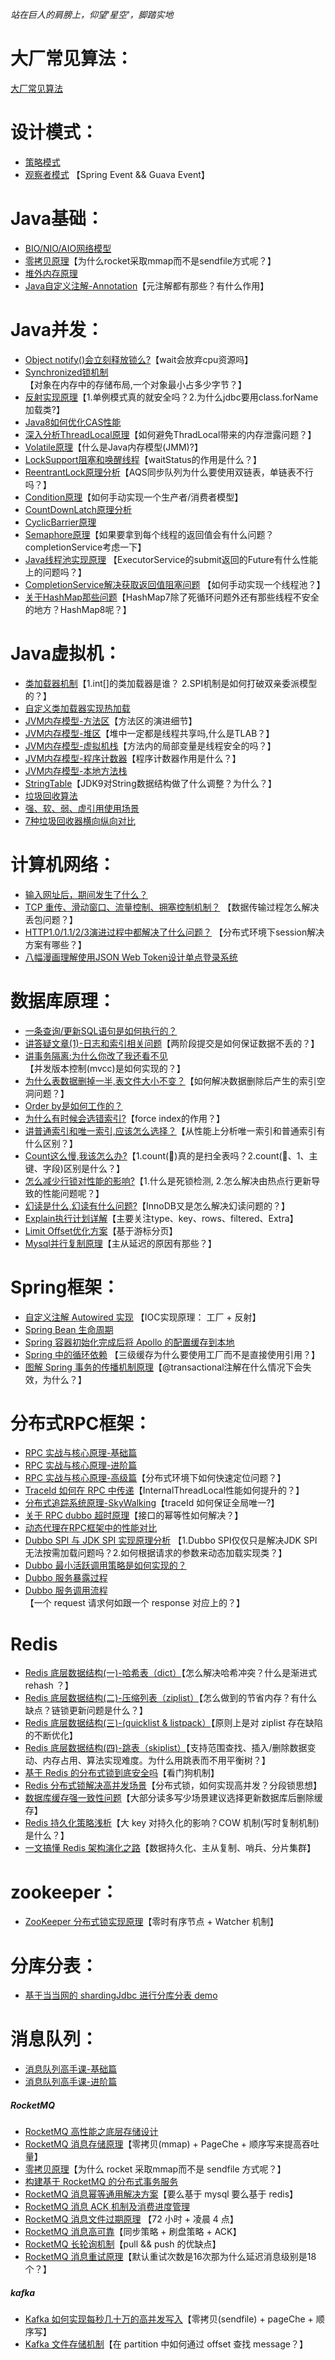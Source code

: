 _站在巨人的肩膀上，仰望'星空'，脚踏实地_

# 大厂常见算法：

[大厂常见算法](大厂常见算法/leetcode算法.md)

# 设计模式：

- [策略模式](设计模式/策略模式.md)
- [观察者模式](设计模式/观察者模式.md) 【Spring Event && Guava Event】

# Java基础：

- [BIO/NIO/AIO网络模型](Java基础/IO网络模型.md)
- [零拷贝原理](消息队列/零拷贝原理.md)【为什么rocket采取mmap而不是sendfile方式呢？】
- [堆外内存原理](Java基础/堆外内存原理.md)
- [Java自定义注解-Annotation](Java基础/Java自定义注解-Annotation.md)【元注解都有那些？有什么作用】

# Java并发：

- [Object notify()会立刻释放锁么?](Java并发/Object%20notify()会立刻释放锁么.md)【wait会放弃cpu资源吗】
- [Synchronized锁机制](Java并发/Synchronized锁机制.md)【对象在内存中的存储布局,一个对象最小占多少字节？】
- [反射实现原理](Java并发/反射获取class对象的方式.md)【1.单例模式真的就安全吗？2.为什么jdbc要用class.forName加载类?】
- [Java8如何优化CAS性能](Java并发/Java8如何优化CAS性能.md)
- [深入分析ThreadLocal原理](Java并发/深入分析ThreadLocal原理.md)【如何避免ThradLocal带来的内存泄露问题？】
- [Volatile原理](Java并发/Volatile原理.md)【什么是Java内存模型(JMM)?】
- [LockSupport阻塞和唤醒线程](Java并发/LockSupport阻塞和唤醒线程.md)【waitStatus的作用是什么？】
- [ReentrantLock原理分析](Java并发/ReentrantLock原理分析.md)【AQS同步队列为什么要使用双链表，单链表不行吗？】
- [Condition原理](Java并发/Condition原理.md)【如何手动实现一个生产者/消费者模型】
- [CountDownLatch原理分析](Java并发/CountDownLatch原理分析.md)
- [CyclicBarrier原理](Java并发/CyclicBarrier原理.md)
- [Semaphore原理](Java并发/Semaphore原理.md)【如果要拿到每个线程的返回值会有什么问题？completionService考虑一下】
- [Java线程池实现原理](Java并发/Java线程池实现原理.md) 【ExecutorService的submit返回的Future有什么性能上的问题吗？】
- [CompletionService解决获取返回值阻塞问题](Java并发/CompletionService解决获取返回值阻塞问题.md)
  【如何手动实现一个线程池？】
- [关于HashMap那些问题](Java并发/关于HashMap那些问题.md)【HashMap7除了死循环问题外还有那些线程不安全的地方？HashMap8呢？】

# Java虚拟机：

- [类加载器机制](Java虚拟机/类加载器.md)【1.int[]的类加载器是谁？ 2.SPI机制是如何打破双亲委派模型的？】
- [自定义类加载器实现热加载](Java虚拟机/自定义类加载器实现热加载.md)
- [JVM内存模型-方法区](Java虚拟机/JVM内存模型-方法区.md)【方法区的演进细节】
- [JVM内存模型-堆区](Java虚拟机/JVM内存模型-堆区.md)【堆中一定都是线程共享吗,什么是TLAB？】
- [JVM内存模型-虚拟机栈](Java虚拟机/JVM内存模型-虚拟机栈.md)【方法内的局部变量是线程安全的吗？】
- [JVM内存模型-程序计数器](Java虚拟机/JVM内存模型-程序计数器.md)【程序计数器作用是什么？】
- [JVM内存模型-本地方法栈](Java虚拟机/JVM内存模型-本地方法栈.md)
- [StringTable](Java虚拟机/StringTable.md)【JDK9对String数据结构做了什么调整？为什么？】
- [垃圾回收算法](Java虚拟机/垃圾回收算法.md)
- [强、软、弱、虚引用使用场景](Java虚拟机/强、软、弱、虚引用使用场景.md)
- [7种垃圾回收器横向纵向对比](Java虚拟机/7种垃圾回收器横向纵向对比.md)

# 计算机网络：

- [输入网址后，期间发生了什么？](计算机网络/输入网址后，期间发生了什么.md)
- [TCP 重传、滑动窗口、流量控制、拥塞控制机制？](计算机网络/TCP%20重传、滑动窗口、流量控制、拥塞控制机制.md)
  【数据传输过程怎么解决丢包问题？】
- [HTTP1.0/1.1/2/3演进过程中都解决了什么问题？](计算机网络/HTTP演进过程中都解决了什么问题.md)
  【分布式环境下session解决方案有哪些？】
- [八幅漫画理解使用JSON Web Token设计单点登录系统](计算机网络/八幅漫画理解使用JSON%20Web%20Token设计单点登录系统.md)

# 数据库原理：

- [一条查询/更新SQL语句是如何执行的？](数据库原理/一条SQL查询或更新语句是如何执行的.md)
- [讲答疑文章(1)-日志和索引相关问题](数据库原理/讲答疑文章(1)-日志和索引相关问题.md)【两阶段提交是如何保证数据不丢的？】
- [讲事务隔离:为什么你改了我还看不见](数据库原理/讲事务隔离:为什么你改了我还看不见.md)【并发版本控制(mvcc)是如何实现的？】
- [为什么表数据删掉一半,表文件大小不变？](数据库原理/为什么表数据删掉一半,表文件大小不变？.md)【如何解决数据删除后产生的索引空洞问题？】
- [Order by是如何工作的？](数据库原理/orderby是怎么工作的.md)
- [为什么有时候会选错索引?](数据库原理/为什么有时候会选错索引.md)【force index的作用？】
- [讲普通索引和唯一索引,应该怎么选择？](数据库原理/讲普通索引和唯一索引,应该怎么选择.md)【从性能上分析唯一索引和普通索引有什么区别？】
- [Count这么慢,我该怎么办?](数据库原理/count这么慢,我该怎么办.md)【1.count(🌟)真的是扫全表吗？2.count(🌟、1、主键、字段)区别是什么？】
- [怎么减少行锁对性能的影响?](数据库原理/怎么减少行锁对性能的影响.md)【1.什么是死锁检测, 2.怎么解决由热点行更新导致的性能问题呢？】
- [幻读是什么,幻读有什么问题?](数据库原理/幻读是什么,幻读有什么问题.md)【InnoDB又是怎么解决幻读问题的？】
- [Explain执行计划详解](数据库原理/Explain执行计划详解.md)【主要关注type、key、rows、filtered、Extra】
- [Limit Offset优化方案](数据库原理/Limit%20Offset优化方案.md)【基于游标分页】
- [Mysql并行复制原理](数据库原理/Mysql并行复制原理.md)【主从延迟的原因有那些？】

# Spring框架：

- [自定义注解 Autowired 实现](Spring框架/自定义注解Autowired实现.md) 【IOC实现原理： 工厂 + 反射】
- [Spring Bean 生命周期](Spring框架/Spring%20Bean生命周期)
- [Spring 容器初始化完成后将 Apollo 的配置缓存到本地](Spring框架/Spring容器初始化完成后将Apollo的配置缓存到本地.md)
- [Spring 中的循环依赖](Spring框架/Spring中的循环依赖.md) 【三级缓存为什么要使用工厂而不是直接使用引用？】
- [图解 Spring 事务的传播机制原理](Spring框架/图解Spring事务的传播机制原理.md)【@transactional注解在什么情况下会失效，为什么？】

# 分布式RPC框架：

- [RPC 实战与核心原理-基础篇](分布式RPC框架/RPC实战与核心原理-基础篇.md)
- [RPC 实战与核心原理-进阶篇](分布式RPC框架/RPC实战与核心原理-进阶篇.md)
- [RPC 实战与核心原理-高级篇](分布式RPC框架/RPC实战与核心原理-高级篇.md)【分布式环境下如何快速定位问题？】
- [TraceId 如何在 RPC 中传递](分布式RPC框架/TraceId如何在RPC中传递.md)【InternalThreadLocal性能如何提升的？】
- [分布式追踪系统原理-SkyWalking](分布式RPC框架/分布式追踪系统原理-SkyWalking.md)【traceId 如何保证全局唯一?】
- [关于 RPC dubbo 超时原理](分布式RPC框架/关于RPC%20dubbo超时原理.md)【接口的幂等性如何解决？】
- [动态代理在RPC框架中的性能对比](分布式RPC框架/动态代理在RPC框架中的性能对比.md)
- [Dubbo SPI 与 JDK SPI 实现原理分析](Dubbo%20SPI与JDK%20SPI%20实现原理分析.md)
  【1.Dubbo SPI仅仅只是解决JDK SPI无法按需加载问题吗？2.如何根据请求的参数来动态加载实现类？】
- [Dubbo 最小活跃调用策略是如何实现的？](分布式RPC框架/Dubbo最小活跃调用策略是如何实现的.md)
- [Dubbo 服务暴露过程](分布式RPC框架/Dubbo服务暴露过程.md)
- [Dubbo 服务调用流程](分布式RPC框架/Dubbo服务调用流程.md)【一个 request 请求何如跟一个 response 对应上的？】

# Redis
- [Redis 底层数据结构(一)-哈希表（dict）](Redis框架/Redis%20底层数据结构-哈希表（dict）.md)【怎么解决哈希冲突？什么是渐进式 rehash ？】
- [Redis 底层数据结构(二)-压缩列表（ziplist）](Redis框架/Redis%20底层数据结构-压缩列表（ziplist）.md)【怎么做到的节省内存？有什么缺点？链锁更新问题是什么？】
- [Redis 底层数据结构(三)-(quicklist & listpack）](Redis框架/Redis%20底层数据结构-(quicklist&listpack).md)【原则上是对 ziplist 存在缺陷的不断优化】
- [Redis 底层数据结构(四)-跳表（skiplist）](Redis框架/Redis为什么用跳表而不用平衡树？.md)【支持范围查找、插入/删除数据变动、内存占用、算法实现难度。为什么用跳表而不用平衡树？】
- [基于 Redis 的分布式锁到底安全吗](Redis框架/基于Redis的分布式锁到底安全吗.md)【看门狗机制】
- [Redis 分布式锁解决高并发场景](Redis框架/秒杀Redis分段锁，如何设计？.md)【分布式锁，如何实现高并发？分段锁思想】
- [数据库缓存强一致性问题](https://mp.weixin.qq.com/s/U87wrGsx0Eop3CbF9mlTwQ)【大部分读多写少场景建议选择更新数据库后删除缓存】
- [Redis 持久化策略浅析](Redis框架/Redis%20持久化策略浅析.md)【大 key 对持久化的影响？COW 机制(写时复制机制)是什么？】
- [一文搞懂 Redis 架构演化之路](https://mp.weixin.qq.com/s/QssILJLna_v7XQWtV5UMzA)【数据持久化、主从复制、哨兵、分片集群】






# zookeeper：

- [ZooKeeper 分布式锁实现原理](zookeeper/ZooKeeper分布式锁实现原理.md)【零时有序节点 + Watcher 机制】

# 分库分表：

- [基于当当网的 shardingJdbc 进行分库分表 demo](分库分表/基于当当网的shardingJdbc进行分库分表.md)

# 消息队列：

- [消息队列高手课-基础篇](消息队列/消息队列高手课-基础篇.md)
- [消息队列高手课-进阶篇](消息队列/消息队列高手课-进阶篇.md)

##### RocketMQ

- [RocketMQ 高性能之底层存储设计](消息队列/RocketMQ高性能之底层存储设计.md)
- [RocketMQ 消息存储原理](消息队列/RocketMQ消息存储原理.md)【零拷贝(mmap) + PageChe + 顺序写来提高吞吐量】
- [零拷贝原理](消息队列/零拷贝原理.md)【为什么 rocket 采取mmap而不是 sendfile 方式呢？】
- [构建基于 RocketMQ 的分布式事务服务](消息队列/构建基于RocketMQ的分布式事务服务.md)
- [RocketMQ 消息幂等通用解决方案](消息队列/RocketMQ消息幂等通用解决方案.md)【要么基于 mysql 要么基于 redis】
- [RocketMQ 消息 ACK 机制及消费进度管理](消息队列/RocketMQ消息ACK机制及消费进度管理.md)
- [RocketMQ 消息文件过期原理](消息队列/RocketMQ消息文件过期原理.md) 【72 小时 + 凌晨 4 点】
- [RocketMQ 消息高可靠](消息队列/RocketMQ消息高可靠.md)【同步策略 + 刷盘策略 + ACK】
- [RocketMQ 长轮询机制](消息队列/RocketMQ长轮询机制.md)【pull && push 的优缺点】
- [RocketMQ 消息重试原理](消息队列/RocketMQ消息重试原理.md)【默认重试次数是16次那为什么延迟消息级别是18个？】

##### kafka

- [Kafka 如何实现每秒几十万的高并发写入](消息队列/Kafka如何实现每秒几十万的高并发写入.md)【零拷贝(sendfile) + pageChe + 顺序写】
- [Kafka 文件存储机制](消息队列/Kafka文件存储机制.md)【在 partition 中如何通过 offset 查找 message？】









